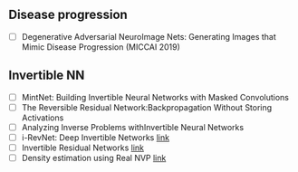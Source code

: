 ## Disease progression
- [ ]  Degenerative Adversarial NeuroImage Nets: Generating Images that Mimic Disease Progression (MICCAI 2019)


## Invertible NN
- [ ] MintNet: Building Invertible Neural Networks with Masked Convolutions 
- [ ] The Reversible Residual Network:Backpropagation Without Storing Activations
- [ ] Analyzing Inverse Problems withInvertible Neural Networks
- [ ] i-RevNet: Deep Invertible Networks [link](https://arxiv.org/pdf/1802.07088.pdf)
- [ ] Invertible Residual Networks [link](https://arxiv.org/pdf/1811.00995.pdf)
- [ ] Density estimation using Real NVP [link](https://arxiv.org/abs/1605.08803)
